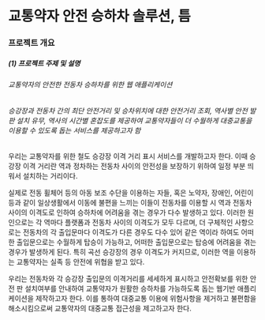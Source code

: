 # 교통약자 안전 승하차 솔루션, 틈



### 프로젝트 개요

##### (1) 프로젝트 주제 및 설명

###### 교통약자의 안전한 전동차 승하차를 위한 웹 애플리케이션

###### 승강장과 전동차 간의 최단 안전거리 및 승차위치에 대한 안전거리 조회, 역사별 안전 발판 설치 유무, 역사의 시간별 혼잡도를 제공하여 교통약자들이 더 수월하게 대중교통을 이용할 수 있도록 돕는 서비스를 제공하고자 함

우리는 교통약자를 위한 철도 승강장 이격 거리 표시 서비스를 개발하고자 한다. 이때 승강장 이격 거리란 역과 정차하는 전동차 사이의 안전성을 보장하기 위하여 일정 부분 띄워서 설치하는 거리이다.

실제로 전동 휠체어 등의 아동 보조 수단을 이용하는 자들, 혹은 노약자, 장애인, 어린이 등과 같이 일상생활에서 이동에 불편을 느끼는 이들이 전동차를 이용할 시 역과 전동차 사이의 이격도로 인하여 승하차에 어려움을 겪는 경우가 다수 발생하고 있다. 이러한 원인으로는 각 역마다 플랫폼과 전동차 사이의 이격도가 모두 다르며, 더 구체적인 사항으로는 전동차의 각 출입문마다 이격도가 다른 경우도 다수 있어 같은 역이라 하여도 어떠한 출입문으로는 수월하게 탑승이 가능하고, 어떠한 출입문으로는 탑승에 어려움을 겪는 경우가 발생하게 된다. 특히 곡선 승강장의 경우 이격도가 커지므로, 이러한 역을 이용하는 교통약자는 실족 등 안전에 위협을 받고 있다.

우리는 전동차와 각 승강장 출입문의 이격거리를 세세하게 표시하고 안전확보를 위한 안전 판 설치여부를 안내하여 교통약자가 원활한 승하차를 가능하도록 돕는 웹기반 애플리케이션을 제작하고자 한다. 이를 통하여 대중교통 이용에 위험사항을 제거하고 불편함을 해소시킴으로써 교통약자의 대중교통 접근성을 제고하고자 한다.
